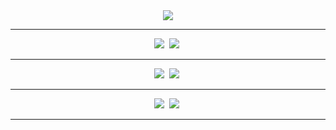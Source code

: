 <div align='center'>
    <img src="https://capsule-render.vercel.app/api?type=waving&color=auto&height=300&section=header&text=EXAMPLE%20Codes&fontSize=90&animation=fadeIn&fontAlignY=38&desc=This%20is%20the%20code%20I%20used%20when%20I%20studied&descAlignY=51&descAlign=62"/>
    <hr>
</div>


<p align='center'>
    <img src="https://img.shields.io/badge/Visual%20Studio%20Code-20232a.svg?style=for-the-badge&logo=visualstudiocode&logoColor=61DAFB" />&nbsp <!-- visualstudioCode -->
    <!--<img src="https://img.shields.io/badge/Visual%20Studio-20232a.svg?style=for-the-badge&logo=visualstudio&logoColor=DF75DB" />&nbsp  visualstudio -->
    <img src="https://img.shields.io/badge/Xcode-20232a.svg?style=for-the-badge&logo=xcode&logoColor=61DAFB" />&nbsp <!-- xcode -->
  <hr>
</p>

 <p align='center'>
    <img src="https://img.shields.io/badge/C-20232a.svg?style=for-the-badge&logo=c&logoColor=00BFFF" />&nbsp <!-- c -->
    <img src="https://img.shields.io/badge/C++-20232a.svg?style=for-the-badge&logo=cplusplus&logoColor=00BFFF" />&nbsp <!-- c++ -->
  <hr>
</p>


<p align='center'>
    <img src="https://img.shields.io/badge/누구나 쉽게 즐기는 C언어 콘서트-20232a.svg?style=for-the-badge&logo=c&logoColor=00BFFF" />&nbsp <!-- c -->
    <img src="https://img.shields.io/badge/명품 C++ Programing-20232a.svg?style=for-the-badge&logo=cplusplus&logoColor=00BFFF" />&nbsp <!-- c++ -->
  <hr>
</p>
